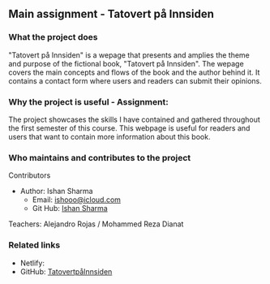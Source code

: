 ## Main assignment - Tatovert på Innsiden

### What the project does 
"Tatovert på Innsiden" is a wepage that presents and amplies the theme and purpose of the fictional book, "Tatovert på Innsiden". The wepage covers the main concepts and flows of the book and the author behind it. It contains a contact form where users and readers can submit their opinions. 

### Why the project is useful - Assignment: 
The project showcases the skills I have contained and gathered throughout the first semester of this course. 
This webpage is useful for readers and users that want to contain more information about this book.

### Who maintains and contributes to the project 

Contributors 
* Author: Ishan Sharma 
	* Email: ishooo@icloud.com
	* Git Hub: [Ishan Sharma](https://github.com/ishansssharma)

Teachers: Alejandro Rojas / Mohammed Reza Dianat


### Related links 
* Netlify: 
* GitHub: [TatovertpåInnsiden](https://github.com/ishansssharma/main-project)
